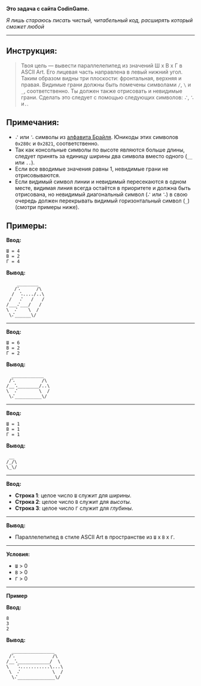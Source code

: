 **Это задача с сайта CodinGame.**

*Я лишь стараюсь писать чистый, читабельный код,
расширять который сможет любой*

---

## Инструкция:
> Твоя цель — вывести параллелепипед из значений Ш x В x Г в ASCII Art.
Его лицевая часть направлена в левый нижний угол.
Таким образом видны три плоскости: фронтальная, верхняя и правая.
Видимые грани должны быть помечены символами `/`, `\` и `_`, соответственно.
Ты должен также отрисовать и невидимые грани. Сделать это следует с помощью следующих символов: `⠌`, `⠡` и`.`.

## Примечания:
- `⠌` или `⠡` символы из [алфавита Брайля](https://ru.wikipedia.org/wiki/%D0%A8%D1%80%D0%B8%D1%84%D1%82_%D0%91%D1%80%D0%B0%D0%B9%D0%BB%D1%8F#:~:text=%D0%A8%D1%80%D0%B8%D1%84%D1%82%20%D0%91%D1%80%D0%B0%D0%B9%D0%BB%D1%8F%20(%D1%84%D1%80.%20Braille)%20%E2%80%94,(%D1%84%D1%80.%20Louis%20Braille)%2C%20%D1%81%D1%8B%D0%BD%D0%BE%D0%BC%20%D1%81%D0%B0%D0%BF%D0%BE%D0%B6%D0%BD%D0%B8%D0%BA%D0%B0). Юникоды этих символов `0x280c` и `0x2821`, соответственно.
- Так как консольные символы по высоте являются больше длины, следует принять за единицу ширины два символа вместо одного (`__` или `..`).
- Если все вводимые значения равны 1, невидимые грани не отрисовываются.
- Если видимый символ линии и невидимый пересекаются в одном месте, видимая линия всегда остаётся в приоритете и должна быть отрисована, но невидимый диагональный символ (`⠌` или `⠡`) в свою очередь должен перекрывать видимый горизонтальный символ (`_`) (смотри примеры ниже).

## Примеры:
**Ввод:**
```
Ш = 4
В = 2
Г = 4
```
**Вывод:**
```
    ________
   /⠡      /\
  /  ⠡..../..\
 /   ⠌   /   /
/___⠌___/   /
\  ⠌    \  /
 \⠌______\/
```
___

**Ввод:**
```
Ш = 6
В = 2
Г = 2
```
**Вывод:**
```
  ____________
 /⠡          /\
/__⠡________/..\
\  ⠌        \  /
 \⠌__________\/
```
---

**Ввод:**
```
Ш = 1
В = 1
Г = 1
```

**Вывод:**
```
 __
/_/\
\_\/
```
---
**Ввод:**
- **Строка 1**: целое число `Ш` служит для *ширины*.
- **Строка 2**: целое число `В` служит для *высоты*.
- **Строка 3**: целое число `Г` служит для *глубины*.
---
**Вывод:**

- Параллелепипед в стиле ASCII Art в пространстве из `Ш` x `В` x `Г`.
---
**Условия:**
- `Ш` > 0
- `В` > 0
- `Г` > 0
---
**Пример**

**Ввод:**
```
8
3
2
```

**Вывод:**
```
  ________________
 /⠡              /\
/__⠡____________/  \
\   ⠡...........\...\
 \  ⠌            \  /
  \⠌______________\/
```
